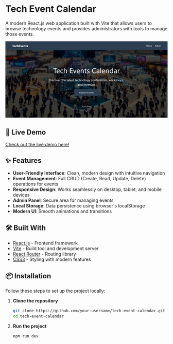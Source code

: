 # Tech Event Calendar

A modern React.js web application built with Vite that allows users to browse technology events and provides administrators with tools to manage those events.

![Tech Event Calendar Screenshot](./public/images/image.png)

## 🚀 Live Demo

[Check out the live demo here!](https://your-deployed-app-url.com) <!-- Add your deployment URL -->

## ✨ Features

- **User-Friendly Interface**: Clean, modern design with intuitive navigation
- **Event Management**: Full CRUD (Create, Read, Update, Delete) operations for events
- **Responsive Design**: Works seamlessly on desktop, tablet, and mobile devices
- **Admin Panel**: Secure area for managing events
- **Local Storage**: Data persistence using browser's localStorage
- **Modern UI**: Smooth animations and transitions

## 🛠️ Built With

- [React.js](https://reactjs.org/) - Frontend framework
- [Vite](https://vitejs.dev/) - Build tool and development server
- [React Router](https://reactrouter.com/) - Routing library
- [CSS3](https://developer.mozilla.org/en-US/docs/Web/CSS) - Styling with modern features

## 📦 Installation

Follow these steps to set up the project locally:

1. **Clone the repository**
   ```bash
   git clone https://github.com/your-username/tech-event-calendar.git
   cd tech-event-calendar
   ```
2. **Run the project**

   ```bash terminal
   npm run dev


   ```
